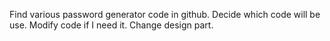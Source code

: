 Find various password generator code in github.
Decide which code will be use.
Modify code if I need it.
Change design part.

